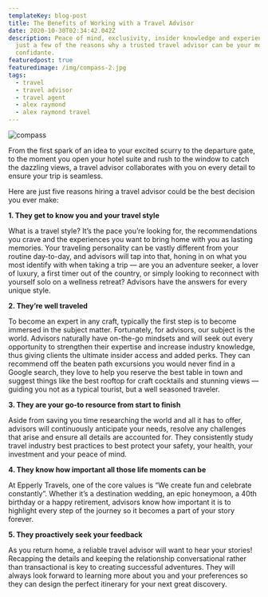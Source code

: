 ```yaml
---
templateKey: blog-post
title: The Benefits of Working with a Travel Advisor
date: 2020-10-30T02:34:42.042Z
description: Peace of mind, exclusivity, insider knowledge and experience are
  just a few of the reasons why a trusted travel advisor can be your most loyal
  confidante.
featuredpost: true
featuredimage: /img/compass-2.jpg
tags:
  - travel
  - travel advisor
  - travel agent
  - alex raymond
  - alex raymond travel
---
```

![compass](/img/compass-2.jpg "compass")

From the first spark of an idea to your excited scurry to the departure gate, to the moment you open your hotel suite and rush to the window to catch the dazzling views, a travel advisor collaborates with you on every detail to ensure your trip is seamless.

Here are just five reasons hiring a travel advisor could be the best decision you ever make:

**1. They get to know you and your travel style**

What is a travel style? It’s the pace you’re looking for, the recommendations you crave and the experiences you want to bring home with you as lasting memories. Your traveling personality can be vastly different from your routine day-to-day, and advisors will tap into that, honing in on what you most identify with when taking a trip — are you an adventure seeker, a lover of luxury, a first timer out of the country, or simply looking to reconnect with yourself solo on a wellness retreat? Advisors have the answers for every unique style.

**2. They’re well traveled**

To become an expert in any craft, typically the first step is to become immersed in the subject matter. Fortunately, for advisors, our subject is the world. Advisors naturally have on-the-go mindsets and will seek out every opportunity to strengthen their expertise and increase industry knowledge, thus giving clients the ultimate insider access and added perks. They can recommend off the beaten path excursions you would never find in a Google search, they love to help you reserve the best table in town and suggest things like the best rooftop for craft cocktails and stunning views — guiding you not as a typical tourist, but a well seasoned traveler.

**3. They are your go-to resource from start to finish**

Aside from saving you time researching the world and all it has to offer, advisors will continuously anticipate your needs, resolve any challenges that arise and ensure all details are accounted for. They consistently study travel industry best practices to best protect your safety, your health, your investment and your peace of mind.

**4. They know how important all those life moments can be**

At Epperly Travels, one of the core values is “We create fun and celebrate constantly”. Whether it’s a destination wedding, an epic honeymoon, a 40th birthday or a happy retirement, advisors know how important it is to highlight every step of the journey so it becomes a part of your story forever. 

**5. They proactively seek your feedback**

As you return home,  a reliable travel advisor will want to hear your stories! Recapping the details and keeping the relationship conversational rather than transactional is key to creating successful adventures. They will always look forward to learning more about you and your preferences so they can design the perfect itinerary for your next great discovery.